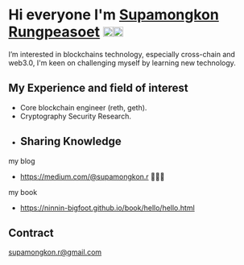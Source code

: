 # Hi everyone I'm [Supamongkon Rungpeasoet](https://www.linkedin.com/in/supamongkon-rungpeasoet-9415191b9/) <img src="https://raw.githubusercontent.com/nakulbhati/nakulbhati/master/contain/Hi.gif" width="20px"><img src ="https://cliply.co/wp-content/uploads/2021/02/372102230_BITCOIN_400px.gif" width="20px">
 I’m interested in blockchains technology, especially cross-chain and web3.0, I'm keen on challenging myself by learning new technology.

## My Experience and field of interest
- Core blockchain engineer (reth, geth).
- Cryptography Security Research.
- ## Sharing Knowledge
my blog
- https://medium.com/@supamongkon.r 🧑🏻‍💻

my book 
- https://ninnin-bigfoot.github.io/book/hello/hello.html
## Contract
supamongkon.r@gmail.com
<!--
**supamongkonR/supamongkonR** is a ✨ _special_ ✨ repository because its `README.md` (this file) appears on your GitHub profile.

Here are some ideas to get you started:

- 🔭 I’m currently working on ...
- 🌱 I’m currently learning in blockchains technology, especially cross-chain and web3.0, I'm keen on challenging myself by learning new technology.
- 👯 I’m looking to collaborate on ...
- 🤔 I’m looking for help with ...
- 💬 Ask me about ...
- 📫 How to reach me: ...
- 😄 Pronouns: ...
- ⚡ Fun fact: ...
-->
